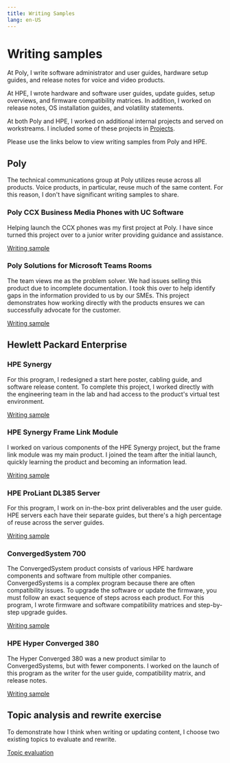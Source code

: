 ```yaml
---
title: Writing Samples
lang: en-US
---
```


# Writing samples

At Poly, I write software administrator and user guides, hardware setup guides, and release notes for voice and video products.

At HPE, I wrote hardware and software user guides, update guides, setup overviews, and firmware compatibility matrices. In addition, I worked on release notes, OS installation guides, and volatility statements.

At both Poly and HPE, I worked on additional internal projects and served on workstreams. I included some of these projects in [Projects](projects.md).

Please use the links below to view writing samples from Poly and HPE.

## Poly

The technical communications group at Poly utilizes reuse across all products. Voice products, in particular, reuse much of the same content. For this reason, I don't have significant writing samples to share.

### Poly CCX Business Media Phones with UC Software

Helping launch the CCX phones was my first project at Poly. I have since turned this project over to a junior writer providing guidance and assistance.

[Writing sample](poly-ccx.md)

### Poly Solutions for Microsoft Teams Rooms

The team views me as the problem solver. We had issues selling this product due to incomplete documentation. I took this over to help identify gaps in the information provided to us by our SMEs. This project demonstrates how working directly with the products ensures we can successfully advocate for the customer.

[Writing sample](poly-mtr.md)

## Hewlett Packard Enterprise

### HPE Synergy

For this program, I redesigned a start here poster, cabling guide, and software release content. To complete this project, I worked directly with the engineering team in the lab and had access to the product's virtual test environment.

[Writing sample](synergy.html)

### HPE Synergy Frame Link Module

I worked on various components of the HPE Synergy project, but the frame link module was my main product. I joined the team after the initial launch, quickly learning the product and becoming an information lead.

[Writing sample](framelinkmodule.html)

### HPE ProLiant DL385 Server

For this program, I work on in-the-box print deliverables and the user guide. HPE servers each have their separate guides, but there's a high percentage of reuse across the server guides.

[Writing sample](HPEProLiantServers.html)

### ConvergedSystem 700

The ConvergedSystem product consists of various HPE hardware components and software from multiple other companies. ConvergedSystems is a complex program because there are often compatibility issues. To upgrade the software or update the firmware, you must follow an exact sequence of steps across each product. For this program, I wrote firmware and software compatibility matrices and step-by-step upgrade guides.

[Writing sample](cs700.html)

### HPE Hyper Converged 380

The Hyper Converged 380 was a new product similar to ConvergedSystems, but with fewer components. I worked on the launch of this program as the writer for the user guide, compatibility matrix, and release notes.

[Writing sample](simplivity380.html)

## Topic analysis and rewrite exercise

To demonstrate how I think when writing or updating content, I choose two existing topics to evaluate and rewrite.

[Topic evaluation](topicevaluation.html)

